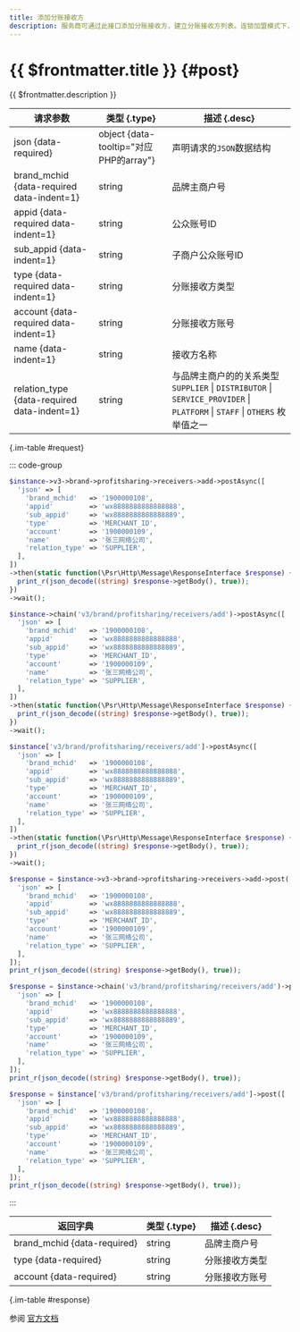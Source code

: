 ```yaml
---
title: 添加分账接收方
description: 服务商可通过此接口添加分账接收方，建立分账接收方列表。连锁加盟模式下，服务商添加的分账接收方统一在品牌主商户号维度进行管理。
---
```


# {{ $frontmatter.title }} {#post}

{{ $frontmatter.description }}

| 请求参数 | 类型 {.type} | 描述 {.desc}
| --- | --- | ---
| json {data-required} | object {data-tooltip="对应PHP的array"} | 声明请求的`JSON`数据结构
| brand_mchid {data-required data-indent=1} | string | 品牌主商户号
| appid {data-required data-indent=1} | string | 公众账号ID
| sub_appid {data-indent=1} | string | 子商户公众账号ID
| type {data-required data-indent=1} | string | 分账接收方类型
| account {data-required data-indent=1} | string | 分账接收方账号
| name {data-indent=1} | string | 接收方名称
| relation_type {data-required data-indent=1} | string | 与品牌主商户的的关系类型<br/>`SUPPLIER` \| `DISTRIBUTOR` \| `SERVICE_PROVIDER` \| `PLATFORM` \| `STAFF` \| `OTHERS` 枚举值之一

{.im-table #request}

::: code-group

```php [异步纯链式]
$instance->v3->brand->profitsharing->receivers->add->postAsync([
  'json' => [
    'brand_mchid'   => '1900000108',
    'appid'         => 'wx8888888888888888',
    'sub_appid'     => 'wx8888888888888889',
    'type'          => 'MERCHANT_ID',
    'account'       => '1900000109',
    'name'          => '张三网络公司',
    'relation_type' => 'SUPPLIER',
  ],
])
->then(static function(\Psr\Http\Message\ResponseInterface $response) {
  print_r(json_decode((string) $response->getBody(), true));
})
->wait();
```

```php [异步声明式]
$instance->chain('v3/brand/profitsharing/receivers/add')->postAsync([
  'json' => [
    'brand_mchid'   => '1900000108',
    'appid'         => 'wx8888888888888888',
    'sub_appid'     => 'wx8888888888888889',
    'type'          => 'MERCHANT_ID',
    'account'       => '1900000109',
    'name'          => '张三网络公司',
    'relation_type' => 'SUPPLIER',
  ],
])
->then(static function(\Psr\Http\Message\ResponseInterface $response) {
  print_r(json_decode((string) $response->getBody(), true));
})
->wait();
```

```php [异步属性式]
$instance['v3/brand/profitsharing/receivers/add']->postAsync([
  'json' => [
    'brand_mchid'   => '1900000108',
    'appid'         => 'wx8888888888888888',
    'sub_appid'     => 'wx8888888888888889',
    'type'          => 'MERCHANT_ID',
    'account'       => '1900000109',
    'name'          => '张三网络公司',
    'relation_type' => 'SUPPLIER',
  ],
])
->then(static function(\Psr\Http\Message\ResponseInterface $response) {
  print_r(json_decode((string) $response->getBody(), true));
})
->wait();
```

```php [同步纯链式]
$response = $instance->v3->brand->profitsharing->receivers->add->post([
  'json' => [
    'brand_mchid'   => '1900000108',
    'appid'         => 'wx8888888888888888',
    'sub_appid'     => 'wx8888888888888889',
    'type'          => 'MERCHANT_ID',
    'account'       => '1900000109',
    'name'          => '张三网络公司',
    'relation_type' => 'SUPPLIER',
  ],
]);
print_r(json_decode((string) $response->getBody(), true));
```

```php [同步声明式]
$response = $instance->chain('v3/brand/profitsharing/receivers/add')->post([
  'json' => [
    'brand_mchid'   => '1900000108',
    'appid'         => 'wx8888888888888888',
    'sub_appid'     => 'wx8888888888888889',
    'type'          => 'MERCHANT_ID',
    'account'       => '1900000109',
    'name'          => '张三网络公司',
    'relation_type' => 'SUPPLIER',
  ],
]);
print_r(json_decode((string) $response->getBody(), true));
```

```php [同步属性式]
$response = $instance['v3/brand/profitsharing/receivers/add']->post([
  'json' => [
    'brand_mchid'   => '1900000108',
    'appid'         => 'wx8888888888888888',
    'sub_appid'     => 'wx8888888888888889',
    'type'          => 'MERCHANT_ID',
    'account'       => '1900000109',
    'name'          => '张三网络公司',
    'relation_type' => 'SUPPLIER',
  ],
]);
print_r(json_decode((string) $response->getBody(), true));
```

:::

| 返回字典 | 类型 {.type} | 描述 {.desc}
| --- | --- | ---
| brand_mchid {data-required} | string | 品牌主商户号
| type {data-required} | string | 分账接收方类型
| account {data-required} | string | 分账接收方账号

{.im-table #response}

参阅 [官方文档](https://pay.weixin.qq.com/doc/v3/partner/4012467100)
